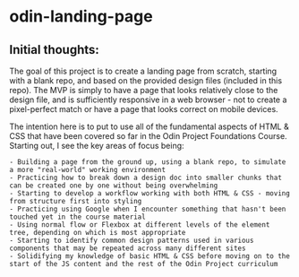 # odin-landing-page

## Initial thoughts:

The goal of this project is to create a landing page from scratch, starting with a blank repo, and based on the provided design files (included in this repo). The MVP is simply to have a page that looks relatively close to the design file, and is sufficiently responsive in a web browser - not to create a pixel-perfect match or have a page that looks correct on mobile devices.

The intention here is to put to use all of the fundamental aspects of HTML & CSS that have been covered so far in the Odin Project Foundations Course. Starting out, I see the key areas of focus being:

    - Building a page from the ground up, using a blank repo, to simulate a more "real-world" working environment
    - Practicing how to break down a design doc into smaller chunks that can be created one by one without being overwhelming
    - Starting to develop a workflow working with both HTML & CSS - moving from structure first into styling
    - Practicing using Google when I encounter something that hasn't been touched yet in the course material
    - Using normal flow or Flexbox at different levels of the element tree, depending on which is most appropriate
    - Starting to identify common design patterns used in various components that may be repeated across many different sites
    - Solidifying my knowledge of basic HTML & CSS before moving on to the start of the JS content and the rest of the Odin Project curriculum
